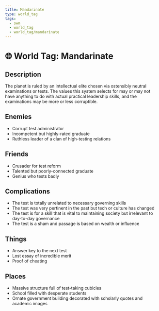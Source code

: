 ```yaml
---
title: Mandarinate
type: world_tag
tags:
  - swn
  - world_tag
  - world_tag/mandarinate
---
```

# 🌐 World Tag: Mandarinate

## Description
The planet is ruled by an intellectual elite chosen via ostensibly neutral examinations or tests. The values this system selects for may or may not have anything to do with actual practical leadership skills, and the examinations may be more or less corruptible.
## Enemies
- Corrupt test administrator
- Incompetent but highly-rated graduate
- Ruthless leader of a clan of high-testing relations

## Friends
- Crusader for test reform
- Talented but poorly-connected graduate
- Genius who tests badly

## Complications
- The test is totally unrelated to necessary governing skills
- The test was very pertinent in the past but tech or culture has changed
- The test is for a skill that is vital to maintaining society but irrelevant to day-to-day governance
- The test is a sham and passage is based on wealth or influence

## Things
- Answer key to the next test
- Lost essay of incredible merit
- Proof of cheating

## Places
- Massive structure full of test-taking cubicles
- School filled with desperate students
- Ornate government building decorated with scholarly quotes and academic images

